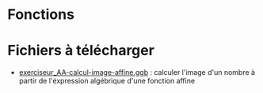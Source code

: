 # Fonctions

# Fichiers à télécharger

* [exerciseur_AA-calcul-image-affine.ggb](./res/exerciseur_AA-calcul-image-affine%20-%20460x537.ggb) : calculer l'image d'un nombre à partir de l'éxpression algébrique d'une fonction affine
